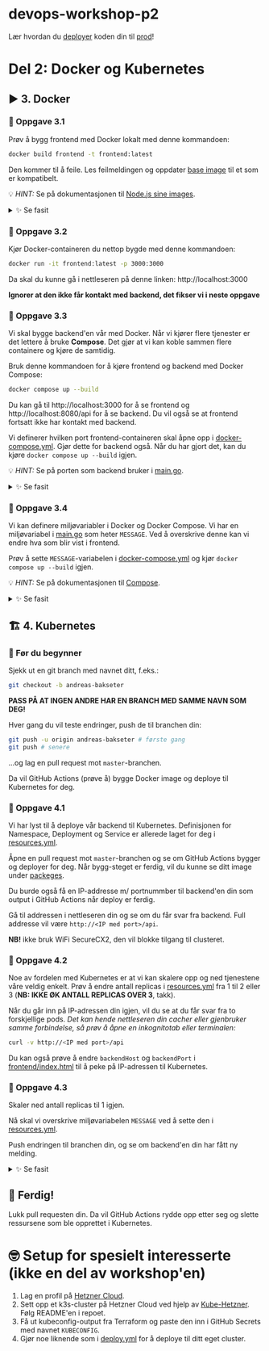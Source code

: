 # devops-workshop-p2

Lær hvordan du [deployer](https://teknisk-ordbok.fly.dev/ordbok/Deploy) koden din til [prod](https://teknisk-ordbok.fly.dev/ordbok/Produksjon)!

# Del 2: Docker og Kubernetes

## ▶️ 3. Docker

### 🔨 Oppgave 3.1

Prøv å bygg frontend med Docker lokalt med denne kommandoen:

```bash
docker build frontend -t frontend:latest
```

Den kommer til å feile. Les feilmeldingen og oppdater [base image](https://docs.docker.com/build/building/base-images) til et som er kompatibelt.

💡 _HINT:_ Se på dokumentasjonen til [Node.js sine images](https://hub.docker.com/_/node).

<details>
  <summary>✨ Se fasit</summary>

```dockerfile
FROM node:22-alpine # endre til nyere versjon av Node.js

WORKDIR /app

COPY yarn.lock package.json ./
RUN yarn install --frozen-lockfile

COPY index.html ./

CMD ["yarn", "start"]
```

</details>

### 🔨 Oppgave 3.2

Kjør Docker-containeren du nettop bygde med denne kommandoen:

```bash
docker run -it frontend:latest -p 3000:3000
```

Da skal du kunne gå i nettleseren på denne linken: http://localhost:3000

**Ignorer at den ikke får kontakt med backend, det fikser vi i neste oppgave**

### 🔨 Oppgave 3.3

Vi skal bygge backend'en vår med Docker.
Når vi kjører flere tjenester er det lettere å bruke **Compose**.
Det gjør at vi kan koble sammen flere containere og kjøre de samtidig.

Bruk denne kommandoen for å kjøre frontend og backend med Docker Compose:

```bash
docker compose up --build
```

Du kan gå til http://localhost:3000 for å se frontend og http://localhost:8080/api for å se backend.
Du vil også se at frontend fortsatt ikke har kontakt med backend.

Vi definerer hvilken port frontend-containeren skal åpne opp i [docker-compose.yml](docker-compose.yml).
Gjør dette for backend også. Når du har gjort det, kan du kjøre `docker compose up --build` igjen.

💡 _HINT:_ Se på porten som backend bruker i [main.go](backend/main.go).

<details>
  <summary>✨ Se fasit</summary>

```yaml
services:
  frontend:
    build: frontend
    ports:
      - "3000:3000"
    links:
      - backend

  backend:
    build: backend
    # legg til riktig port
    ports:
      - "8080:8080"
```

</details>

### 🔨 Oppgave 3.4

Vi kan definere miljøvariabler i Docker og Docker Compose.
Vi har en miljøvariabel i [main.go](backend/main.go) som heter `MESSAGE`.
Ved å overskrive denne kan vi endre hva som blir vist i frontend.

Prøv å sette `MESSAGE`-variabelen i [docker-compose.yml](docker-compose.yml) og kjør `docker compose up --build` igjen.

💡 _HINT:_ Se på dokumentasjonen til [Compose](https://docs.docker.com/compose/how-tos/environment-variables/set-environment-variables).

<details>
  <summary>✨ Se fasit</summary>

```yaml
services:
  frontend:
    build: frontend
    ports:
      - "3000:3000"
    links:
      - backend

  backend:
    build: backend
    ports:
      - "8080:8080"
    # legg til miljøvariabel
    environment:
      MESSAGE: "Min kule melding"
```

</details>

## 🏗️ 4. Kubernetes

### 📖 Før du begynner

Sjekk ut en git branch med navnet ditt, f.eks.:

```bash
git checkout -b andreas-bakseter
```

**PASS PÅ AT INGEN ANDRE HAR EN BRANCH MED SAMME NAVN SOM DEG!**

Hver gang du vil teste endringer, push de til branchen din:

```bash
git push -u origin andreas-bakseter # første gang
git push # senere
```

...og lag en pull request mot `master`-branchen.

Da vil GitHub Actions (prøve å) bygge Docker image og deploye til Kubernetes for deg.

### 🔨 Oppgave 4.1

Vi har lyst til å deploye vår backend til Kubernetes.
Definisjonen for Namespace, Deployment og Service er allerede laget for deg i [resources.yml](backend/resources.yml).

Åpne en pull request mot `master`-branchen og se om GitHub Actions bygger og deployer for deg.
Når bygg-steget er ferdig, vil du kunne se ditt image under [packeges](https://github.com/baksetercx?tab=packages&repo_name=devops-workshop-p2).

Du burde også få en IP-addresse m/ portnummber til backend'en din som output i GitHub Actions når deploy er ferdig.

Gå til addressen i nettleseren din og se om du får svar fra backend.
Full addresse vil være `http://<IP med port>/api`.

**NB!** ikke bruk WiFi SecureCX2, den vil blokke tilgang til clusteret.

### 🔨 Oppgave 4.2

Noe av fordelen med Kubernetes er at vi kan skalere opp og ned tjenestene våre veldig enkelt.
Prøv å endre antall replicas i [resources.yml](backend/resources.yml) fra 1 til 2 eller 3 (**NB: IKKE ØK ANTALL REPLICAS OVER 3**, takk).

Når du går inn på IP-adressen din igjen, vil du se at du får svar fra to forskjellige pods.
*Det kan hende nettleseren din cacher eller gjenbruker samme forbindelse, så prøv å åpne en inkognitotab eller terminalen:*

```bash
curl -v http://<IP med port>/api
```

Du kan også prøve å endre `backendHost` og `backendPort` i [frontend/index.html](frontend/index.html) til å peke på IP-adressen til Kubernetes.

### 🔨 Oppgave 4.3

Skaler ned antall replicas til 1 igjen.

Nå skal vi overskrive miljøvariabelen `MESSAGE` ved å sette den i [resources.yml](backend/resources.yml).

Push endringen til branchen din, og se om backend'en din har fått ny melding.

<details>
  <summary>✨ Se fasit</summary>

```yaml
apiVersion: apps/v1
kind: Deployment
metadata:
  labels:
    app: <DEPLOYMENT_NAME>
  name: <DEPLOYMENT_NAME>
  namespace: <NAMESPACE_NAME>
spec:
  replicas: 1
  selector:
    matchLabels:
      app: <DEPLOYMENT_NAME>
  strategy: {}
  template:
    metadata:
      labels:
        app: <DEPLOYMENT_NAME>
    spec:
      containers:
      - image: <IMAGE_NAME>
        name: <DEPLOYMENT_NAME>
        ports:
        - containerPort: 8080
        env:
        - name: POD_NAME
          valueFrom:
            fieldRef:
              fieldPath: metadata.name
        # legg til miljøvariabel
        - name: MESSAGE
          value: "Min kule melding fra Kubernetes!"
        resources:
          limits:
            cpu: 30m
            memory: 32Mi
          requests:
            cpu: 30m
            memory: 32Mi
```

</details>

## 🏁 Ferdig!

Lukk pull requesten din.
Da vil GitHub Actions rydde opp etter seg og slette ressursene som ble opprettet i Kubernetes.

# 🤓 Setup for spesielt interesserte (ikke en del av workshop'en)

1. Lag en profil på [Hetzner Cloud](https://www.hetzner.com/cloud).
2. Sett opp et k3s-cluster på Hetzner Cloud ved hjelp av [Kube-Hetzner](https://github.com/kube-hetzner/terraform-hcloud-kube-hetzner). Følg README'en i repoet.
3. Få ut kubeconfig-output fra Terraform og paste den inn i GitHub Secrets med navnet `KUBECONFIG`.
4. Gjør noe liknende som i [deploy.yml](.github/workflows/deploy.yml) for å deploye til ditt eget cluster.
